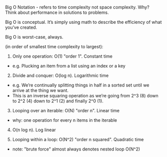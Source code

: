 Big O Notation - refers to time complexity not space complexity. 
Why? Think about performance in solutions to problems.

Big O is conceptual. It’s simply using math to describe the efficiency of what you’ve created.

Big O is worst-case, always. 

(in order of smallest time complexity to largest):

1) Only one operation: O(1) "order 1". Constant time
- e.g. Plucking an item from a list using an index or a key

2) Divide and conquer: O(log n). Logarithmic time
- e.g. We’re continually splitting things in half in a sorted set until we arrive at the thing we want.
- This is an inverse squaring operation as we’re going from 2^3 (8) down to 2^2 (4) down to 2^1 (2) and finally 2^0 (1).

3) Looping over an iterable: O(N) "order n". Linear time
- why: one operation for every n items in the iterable

4) O(n log n). Log linear

5) Looping within a loop: O(N^2) "order n squared". Quadratic time
- note: "brute force" almost always denotes nested loop O(N^2) 